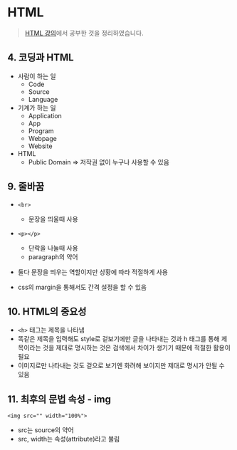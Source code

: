 # HTML

> [HTML 강의](https://opentutorials.org/course/3084)에서 공부한 것을 정리하였습니다.



## 4. 코딩과 HTML

* 사람이 하는 일
  * Code
  * Source
  * Language
* 기계가 하는 일
  * Application
  * App
  * Program
  * Webpage
  * Website
* HTML
  * Public Domain => 저작권 없이 누구나 사용할 수 있음



## 9. 줄바꿈

* `<br>`
  * 문장을 띄울때 사용
* `<p></p>`
  * 단락을 나눌때 사용
  * paragraph의 약어
* 둘다 문장을 띄우는 역할이지만 상황에 따라 적절하게 사용

* css의 margin을 통해서도 간격 설정을 할 수 있음



## 10. HTML의 중요성

* `<h>` 태그는 제목을 나타냄
* 똑같은 제목을 입력해도 style로 겉보기에만 글을 나타내는 것과 h 태그를 통해 제목이라는 것을 제대로 명시하는 것은 검색에서 차이가 생기기 때문에 적절한 활용이 필요
* 이미지로만 나타내는 것도 겉으로 보기엔 화려해 보이지만 제대로 명시가 안될 수 있음



## 11. 최후의 문법 속성 - img

`<img src="" width="100%">`

* src는 source의 약어
*  src, width는 속성(attribute)라고 불림